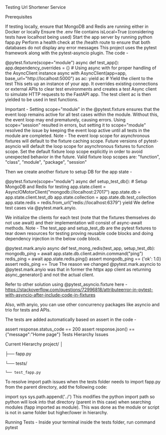 Testing Url Shortener Service

Prerequisites

If testing locally, ensure that MongoDB and Redis are running either in Docker or locally
Ensure the .env file contains isLocal=True (considering tests have localhost being used)
Start the app server by running python fapp.py
Perform a health check at the /health route to ensure that both databases do not display any error messages
This project uses the pytest framework along with the pytest-asyncio plugin. The code -

@pytest.fixture(scope="module")
async def test_app():
    app.dependency_overrides = {}
    # Using async with for proper handling of the AsyncClient instance
    async with AsyncClient(app=app, base_url="http://localhost:5000") as ac:
        yield ac  # Yield the client to the test
This sets up an instance of your app. It overrides existing connections or external APIs to clear test environments and creates a test Async client to simulate HTTP requests to the FastAPI app. The test client ac is then yielded to be used in test functions.

Important - Setting scope="module" in the @pytest.fixture ensures that the event loop remains active for all test cases within the module. Without this, the event loop may end prematurely, causing errors. Using scope="session" resulted in errors, but setting it to scope="module" resolved the issue by keeping the event loop active until all tests in the module are completed.
Note - The event loop scope for asynchronous fixtures will default to the fixture caching scope. Future versions of pytest-asyncio will default the loop scope for asynchronous fixtures to function scope. Set the default fixture loop scope explicitly in order to avoid unexpected behavior in the future. Valid fixture loop scopes are: "function", "class", "module", "package", "session"

Then we create another fixture to setup DB for the app state -

@pytest.fixture(scope="module")
async def setup_test_db():
    # Setup MongoDB and Redis for testing
    app.state.client = AsyncIOMotorClient("mongodb://localhost:27017")
    app.state.db = app.state.client.test_db
    app.state.collection = app.state.db.test_collection
    app.state.redis = redis.from_url("redis://localhost:6379")
    yield
We define test cases via @pytest.mark.anyio.

We initialize the clients for each test (note that the fixtures themselves do not use await) and their implementation will consist of async-await methods. 
Note - The test_app and setup_test_db are the pytest fixtures to tear down resources for testing proving reusable code blocks and doing dependency injection in the below code block.

@pytest.mark.anyio
async def test_mong_redis(test_app, setup_test_db):
    mongodb_ping = await app.state.db.client.admin.command("ping")
    redis_ping = await app.state.redis.ping()
    assert mongodb_ping == {'ok': 1.0}
    assert redis_ping == True
The reason we changed @pytest.mark.asyncio to @pytest.mark.anyio was that in former the httpx app client as returning async_generator() and not the actual client.

Refer to other solution using @pytest_asyncio.fixture here - https://stackoverflow.com/questions/72996818/attributeerror-in-pytest-with-asyncio-after-include-code-in-fixtures

Also, with anyio, you can use other concurrency packages like asyncio and trio for tests and APIs.

The tests are added automatically based on assert in the code -

assert response.status_code == 200
assert response.json() == {"message":"Home page"}
Tests Hierarchy Issues

Current Hierarchy
project/
│

├── fapp.py

└── tests/

    └── test_fapp.py
    
To resolve import path issues when the tests folder needs to import fapp.py from the parent directory, add the following code:

import sys
sys.path.append('../')
This modifies the python import path so python will look into that directory (parent in this case) when searching modules (fapp imported as module). This was done as the module or script is not in same folder but higher/lower in hierarchy.

Running Tests - Inside your terminal inside the tests folder, run command pytest
